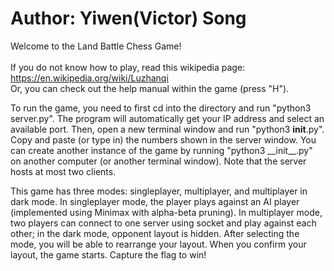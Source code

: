 #   Author: Yiwen(Victor) Song

Welcome to the Land Battle Chess Game!\
\
If you do not know how to play, read this wikipedia page:
  https://en.wikipedia.org/wiki/Luzhanqi \
Or, you can check out the help manual within the game (press "H").

To run the game, you need to first cd into the directory and run "python3 server.py". The program will automatically get your IP address and select an available port. Then, open a new terminal window and run "python3 __init__.py". Copy and paste (or type in) the numbers shown in the server window. You can create another instance of the game by running "python3 \_\_init\_\_.py" on another computer (or another terminal window). Note that the server hosts at most two clients.

This game has three modes: singleplayer, multiplayer, and multiplayer in dark mode. In singleplayer mode, the player plays against an AI player (implemented using Minimax with alpha-beta pruning). In multiplayer mode, two players can connect to one server using socket and play against each other; in the dark mode, opponent layout is hidden. After selecting the mode, you will be able to rearrange your layout. When you confirm your layout, the game starts. Capture the flag to win!
